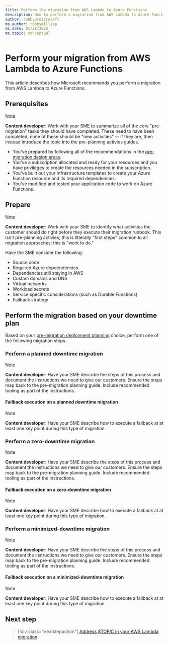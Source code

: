 ```yaml
---
title: Perform the migration from AWS Lambda to Azure Functions
description: How to perform a migration from AWS Lambda to Azure Functions
author: robbyatmicrosoft
ms.author: robbymillsap
ms.date: 01/28/2025
ms.topic: conceptual
---
```


# Perform your migration from AWS Lambda to Azure Functions

This article describes how Microsoft recommends you perform a migration from AWS Lambda to Azure Functions.

## Prerequisites

> [!NOTE]
> **Content developer**: Work with your SME to summarize all of the core "pre-migration" tasks they should have completed. These need to have been completed, none of these should be "new activities" -- if they are, then instead introduce the topic into the pre-planning activies guides.

- You've prepared by following all of the recommendations in the [pre-migration design areas](./aws-lambda-to-azure-functions.md#perform-pre-migration-evaluation).
- You've a subscription allocated and ready for your resources and you have privileges to create the resources needed in the subscription.
- You've built out your infrastructure templates to create your Azure Function resource and its required dependencies.
- You've modified and tested your application code to work on Azure Functions.

## Prepare

> [!NOTE]
> **Content developer**: Work with your SME to identify what activities the customer should do right before they execute their migration runbook.  This isn't pre-planning activies, this is litterally "first steps" common to all migration approaches; this is "work to do."
>
> Have the SME consider the following:
> - Source code
> - Required Azure depdendencies
> - Dependencies still staying in AWS
> - Custom domains and DNS
> - Virtual networks
> - Workload secrets
> - Service specific considerations (such as Durable Functions)
> - Failback strategy

## Perform the migration based on your downtime plan

Based on your [pre-migration deployment planning](./deployment.md) choice, perform one of the following migration steps.

### Perform a planned downtime migration

> [!NOTE]
> **Content developer**: Have your SME describe the steps of this process and document the instructions we need to give our customers. Ensure the steps map back to the pre-migration planning guide. Include recommended tooling as part of the instructions.

#### Failback execution on a planned downtime migration

> [!NOTE]
> **Content developer**: Have your SME describe how to execute a failback at at least one key point during this type of migration.

### Perform a zero-downtime migration

> [!NOTE]
> **Content developer**: Have your SME describe the steps of this process and document the instructions we need to give our customers. Ensure the steps map back to the pre-migration planning guide. Include recommended tooling as part of the instructions.

#### Failback execution on a zero-downtime migration

> [!NOTE]
> **Content developer**: Have your SME describe how to execute a failback at at least one key point during this type of migration.

### Perform a minimized-downtime migration

> [!NOTE]
> **Content developer**: Have your SME describe the steps of this process and document the instructions we need to give our customers. Ensure the steps map back to the pre-migration planning guide. Include recommended tooling as part of the instructions.

#### Failback execution on a minimized-downtime migration

> [!NOTE]
> **Content developer**: Have your SME describe how to execute a failback at at least one key point during this type of migration.

## Next step

> [!div class="nextstepaction"]
> [Address $TOPIC in your AWS Lambda migration](./governance.md)